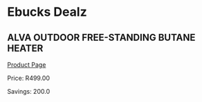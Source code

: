
# Ebucks Dealz
## ALVA OUTDOOR FREE-STANDING BUTANE HEATER
[Product Page](https://www.ebucks.com/web/shop/productSelected.do?prodId=1142091536&catId=704982758)

Price: R499.00

Savings: 200.0


	